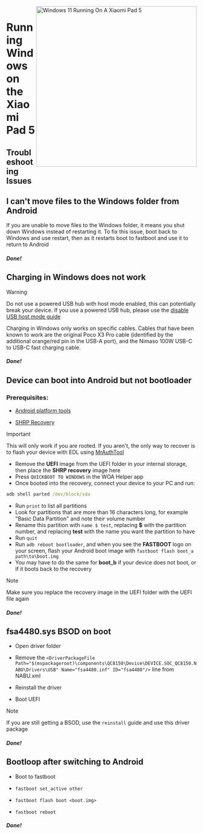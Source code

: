 <img align="right" src="https://raw.githubusercontent.com/erdilS/Port-Windows-11-Xiaomi-Pad-5/main/nabu.png" width="425" alt="Windows 11 Running On A Xiaomi Pad 5">

# Running Windows on the Xiaomi Pad 5

## Troubleshooting Issues

## I can't move files to the Windows folder from Android 

If you are unable to move files to the Windows folder, it means you shut down Windows instead of restarting it. To fix this issue, boot back to Windows and use restart, then as it restarts boot to fastboot and use it to return to Android

##### Done!

## Charging in Windows does not work
> [!WARNING]
> Do not use a powered USB hub with host mode enabled, this can potentially break your device. If you use a powered USB hub, please use the [disable USB host mode guide](/guide/English/Additional-materials-en.md#Disabling-USB-host-mode)

Charging in Windows only works on specific cables. Cables that have been known to work are the original Poco X3 Pro cable (identified by the additional orange/red pin in the USB-A port), and the Nimaso 100W USB-C to USB-C fast charging cable.

##### Done!

## Device can boot into Android but not bootloader

### Prerequisites:
- [Android platform tools](https://developer.android.com/studio/releases/platform-tools)

- [SHRP Recovery](https://github.com/erdilS/Port-Windows-11-Xiaomi-Pad-5/releases/download/1.0/SHRP.img)

> [!Important]
> This will only work if you are rooted. If you aren't, the only way to recover is to flash your device with EDL using [MrAuthTool](https://mrauthtool.com/)

- Remove the **UEFI** image from the UEFI folder in your internal storage, then place the **SHRP recovery** image here
- Press `QUICKBOOT TO WINDOWS` in the WOA Helper app
- Once booted into the recovery, connect your device to your PC and run:
```cmd
adb shell parted /dev/block/sda
```
- Run ```print``` to list all partitions
- Look for partitions that are more than 16 characters long, for example "Basic Data Partition" and note their volume number
- Rename this partition with ```name $ test```, replacing **$** with the partition number, and replacing **test** with the name you want the partition to have
- Run ```quit```
- Run ```adb reboot bootloader```, and when you see the **FASTBOOT** logo on your screen, flash your Android boot image with ```fastboot flash boot_a path\to\boot.img```
- You may have to do the same for **boot_b** if your device does not boot, or if it boots back to the recovery

> [!Note]
> Make sure you replace the recovery image in the UEFI folder with the UEFI file again

##### Done!

## fsa4480.sys BSOD on boot
- Open driver folder

- Remove the ```<DriverPackageFile Path="$(mspackageroot)\components\QC8150\Device\DEVICE.SOC_QC8150.NABU\Drivers\USB" Name="fsa4480.inf" ID="fsa4480"/>``` line from NABU.xml

- Reinstall the driver

- Boot UEFI
> [!NOTE]
> If you are still getting a BSOD, use the `reinstall` guide and use this driver package 

##### Done!

## Bootloop after switching to Android 
- Boot to fastboot

- ```fastboot set_active other```

- ```fastboot flash boot <boot.img>```

- ```fastboot reboot```

##### Done!

















